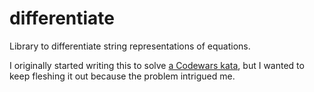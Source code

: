 # differentiate

Library to differentiate string representations of equations.

I originally started writing this to solve [a Codewars
kata](https://www.codewars.com/kata/566584e3309db1b17d000027), but I wanted to
keep fleshing it out because the problem intrigued me.

